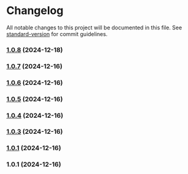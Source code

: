 # Changelog

All notable changes to this project will be documented in this file. See [standard-version](https://github.com/conventional-changelog/standard-version) for commit guidelines.

### [1.0.8](https://github.com/tfish-oh/vite-plugin-console-info/compare/v1.0.7...v1.0.8) (2024-12-18)

### [1.0.7](https://github.com/tfish-oh/vite-plugin-console-info/compare/v1.0.6...v1.0.7) (2024-12-16)

### [1.0.6](https://github.com/tfish-oh/vite-plugin-console-info/compare/v1.0.5...v1.0.6) (2024-12-16)

### [1.0.5](https://github.com/tfish-oh/vite-plugin-console-info/compare/v1.0.4...v1.0.5) (2024-12-16)

### [1.0.4](https://github.com/tfish-oh/vite-plugin-console-info/compare/v1.0.3...v1.0.4) (2024-12-16)

### [1.0.3](https://github.com/tfish-oh/vite-plugin-console-info/compare/v1.0.1...v1.0.3) (2024-12-16)

### [1.0.1](https://github.com/tfish-oh/vite-plugin-console-info/compare/v1.0.2...v1.0.1) (2024-12-16)
### 1.0.1 (2024-12-16)
